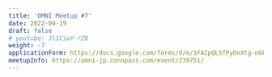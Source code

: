 ```yaml
---
title: 'OMNI Meetup #7'
date: 2022-04-19
draft: false
# youtube: Jl1CiwY-rZ0
weight: -7
applicationForm: https://docs.google.com/forms/d/e/1FAIpQLSfPyOnXtg-nGFLD7H0tIMLD2J00URC0J9-IlwVmhCu_qU48hw/viewform
meetupInfo: https://omni-jp.connpass.com/event/239751/
---
```

